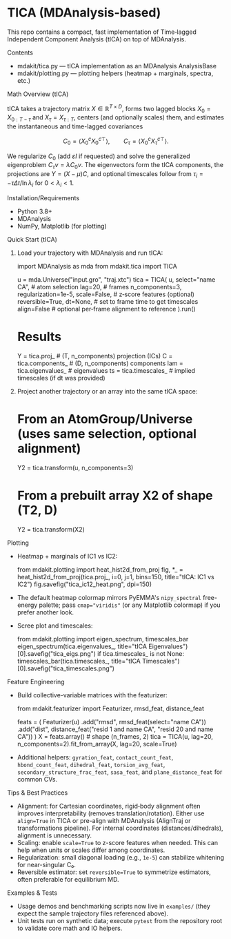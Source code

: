 TICA (MDAnalysis-based)
=========================================

This repo contains a compact, fast implementation of Time‑lagged Independent Component Analysis (tICA) on top of MDAnalysis.

Contents
- mdakit/tica.py — tICA implementation as an MDAnalysis AnalysisBase
- mdakit/plotting.py — plotting helpers (heatmap + marginals, spectra, etc.)


Math Overview (tICA)

tICA takes a trajectory matrix $X \in \mathbb{R}^{T \times D}$, forms two lagged blocks $X_0 = X_{0:T-\tau}$ and $X_\tau = X_{\tau:T}$, centers (and optionally scales) them, and estimates the instantaneous and time-lagged covariances

$$
C_0 = \langle X_0^c X_0^{c\top} \rangle, \qquad C_\tau = \langle X_0^c X_\tau^{c\top} \rangle.
$$

We regularize $C_0$ (add $\varepsilon I$ if requested) and solve the generalized eigenproblem $C_\tau v = \lambda C_0 v$. The eigenvectors form the tICA components, the projections are $Y = (X - \mu) C$, and optional timescales follow from $\tau_i = -\tau \Delta t / \ln \lambda_i$ for $0 < \lambda_i < 1$.


Installation/Requirements
- Python 3.8+
- MDAnalysis
- NumPy, Matplotlib (for plotting)

Quick Start (tICA)
1) Load your trajectory with MDAnalysis and run tICA:

    import MDAnalysis as mda
    from mdakit.tica import TICA

    u = mda.Universe("input.gro", "traj.xtc")
    tica = TICA(
        u,
        select="name CA",   # atom selection
        lag=20,              # frames
        n_components=3,
        regularization=1e-5,
        scale=False,         # z‑score features (optional)
        reversible=True,
        dt=None,             # set to frame time to get timescales
        align=False          # optional per‑frame alignment to reference
    ).run()

    # Results
    Y = tica.proj_            # (T, n_components) projection (ICs)
    C = tica.components_      # (D, n_components) components
    lam = tica.eigenvalues_   # eigenvalues
    ts = tica.timescales_     # implied timescales (if dt was provided)

2) Project another trajectory or an array into the same tICA space:

    # From an AtomGroup/Universe (uses same selection, optional alignment)
    Y2 = tica.transform(u, n_components=3)

    # From a prebuilt array X2 of shape (T2, D)
    Y2 = tica.transform(X2)

Plotting
- Heatmap + marginals of IC1 vs IC2:

    from mdakit.plotting import heat_hist2d_from_proj
    fig, *_ = heat_hist2d_from_proj(tica.proj_, i=0, j=1, bins=150, title="tICA: IC1 vs IC2")
    fig.savefig("tica_ic12_heat.png", dpi=150)

- The default heatmap colormap mirrors PyEMMA's `nipy_spectral` free-energy palette; pass `cmap="viridis"` (or any Matplotlib colormap) if you prefer another look.

- Scree plot and timescales:

    from mdakit.plotting import eigen_spectrum, timescales_bar
    eigen_spectrum(tica.eigenvalues_, title="tICA Eigenvalues")[0].savefig("tica_eigs.png")
    if tica.timescales_ is not None:
        timescales_bar(tica.timescales_, title="tICA Timescales")[0].savefig("tica_timescales.png")


Feature Engineering
- Build collective-variable matrices with the featurizer:

    from mdakit.featurizer import Featurizer, rmsd_feat, distance_feat

    feats = (
        Featurizer(u)
        .add("rmsd", rmsd_feat(select="name CA"))
        .add("dist", distance_feat("resid 1 and name CA", "resid 20 and name CA"))
    )
    X = feats.array()  # shape (n_frames, 2)
    tica = TICA(u, lag=20, n_components=2).fit_from_array(X, lag=20, scale=True)

- Additional helpers: `gyration_feat`, `contact_count_feat`, `hbond_count_feat`,
  `dihedral_feat`, `torsion_avg_feat`, `secondary_structure_frac_feat`,
  `sasa_feat`, and `plane_distance_feat` for common CVs.


Tips & Best Practices
- Alignment: for Cartesian coordinates, rigid‑body alignment often improves interpretability (removes translation/rotation). Either use `align=True` in TICA or pre-align with MDAnalysis (AlignTraj or transformations pipeline). For internal coordinates (distances/dihedrals), alignment is unnecessary.
- Scaling: enable `scale=True` to z-score features when needed. This can help when units or scales differ among coordinates.
- Regularization: small diagonal loading (e.g., `1e-5`) can stabilize whitening for near-singular C₀.
- Reversible estimator: set `reversible=True` to symmetrize estimators, often preferable for equilibrium MD.

Examples & Tests
- Usage demos and benchmarking scripts now live in `examples/` (they expect the sample trajectory files referenced above).
- Unit tests run on synthetic data; execute `pytest` from the repository root to validate core math and IO helpers.
